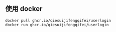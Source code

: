 
## 使用 docker
``` shell
docker pull ghcr.io/qiesuijifengqifei/userlogin
docker run ghcr.io/qiesuijifengqifei/userlogin
```